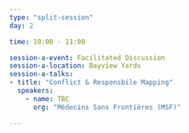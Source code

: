```yaml
---
type: "split-session"
day: 2

time: 10:00 - 11:00

session-a-event: Facilitated Discussion
session-a-location: Bayview Yards
session-a-talks:
- title: "Conflict & Responsbile Mapping"
  speakers:
    - name: TBC
      org: "Médecins Sans Frontières (MSF)"

---
```

